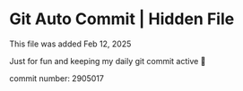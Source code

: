 # Git Auto Commit | Hidden File

This file was added Feb 12, 2025

Just for fun and keeping my daily git commit active 🤪

commit number: 2905017
